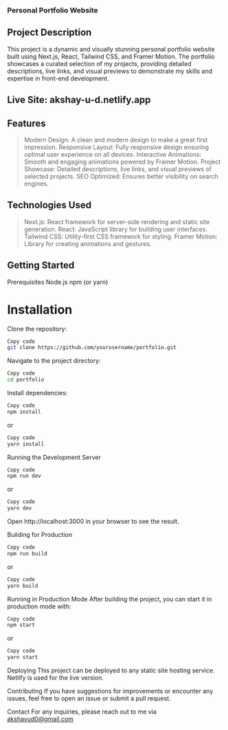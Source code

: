 ### Personal Portfolio Website
## Project Description
This project is a dynamic and visually stunning personal portfolio website built using Next.js, React, Tailwind CSS, and Framer Motion. The portfolio showcases a curated selection of my projects, providing detailed descriptions, live links, and visual previews to demonstrate my skills and expertise in front-end development.

## Live Site: akshay-u-d.netlify.app

## Features
> Modern Design: A clean and modern design to make a great first impression.
> Responsive Layout: Fully responsive design ensuring optimal user experience on all devices.
> Interactive Animations: Smooth and engaging animations powered by Framer Motion.
> Project Showcase: Detailed descriptions, live links, and visual previews of selected projects.
> SEO Optimized: Ensures better visibility on search engines.

## Technologies Used
> Next.js: React framework for server-side rendering and static site generation.
> React: JavaScript library for building user interfaces.
> Tailwind CSS: Utility-first CSS framework for styling.
> Framer Motion: Library for creating animations and gestures.

## Getting Started
Prerequisites
Node.js
npm (or yarn)

# Installation
Clone the repository:
```bash
Copy code
git clone https://github.com/yourusername/portfolio.git
```
Navigate to the project directory:
```bash
Copy code
cd portfolio
```
Install dependencies:
```bash
Copy code
npm install
```
or
```bash
Copy code
yarn install
```
Running the Development Server
```bash
Copy code
npm run dev
```
or

```bash
Copy code
yarn dev
```
Open http://localhost:3000 in your browser to see the result.

Building for Production
```bash
Copy code
npm run build
```
or

```bash
Copy code
yarn build
```
Running in Production Mode
After building the project, you can start it in production mode with:

```bash
Copy code
npm start
```
or

```bash
Copy code
yarn start
```
Deploying
This project can be deployed to any static site hosting service. Netlify is used for the live version.

Contributing
If you have suggestions for improvements or encounter any issues, feel free to open an issue or submit a pull request.

Contact
For any inquiries, please reach out to me via akshayud0@gmail.com
